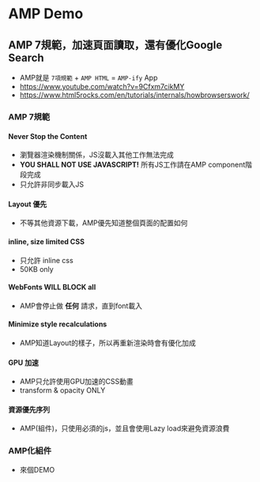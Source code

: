 # AMP Demo
## AMP 7規範，加速頁面讀取，還有優化Google Search
* AMP就是 `7項規範` + `AMP HTML` = `AMP-ify` App
* https://www.youtube.com/watch?v=9Cfxm7cikMY
* https://www.html5rocks.com/en/tutorials/internals/howbrowserswork/

### AMP 7規範

#### Never Stop the Content
* 瀏覽器渲染機制關係，JS沒載入其他工作無法完成
* **YOU SHALL NOT USE JAVASCRIPT!** 所有JS工作請在AMP component階段完成
* 只允許非同步載入JS

#### Layout 優先
* 不等其他資源下載，AMP優先知道整個頁面的配置如何

#### inline, size limited CSS
* 只允許 inline css
* 50KB only

#### WebFonts WILL BLOCK all
* AMP會停止做 **任何** 請求，直到font載入

#### Minimize style recalculations
* AMP知道Layout的樣子，所以再重新渲染時會有優化加成

#### GPU 加速
* AMP只允許使用GPU加速的CSS動畫
* transform & opacity ONLY

#### 資源優先序列
* AMP(組件)，只使用必須的js，並且會使用Lazy load來避免資源浪費

### AMP化組件
* 來個DEMO